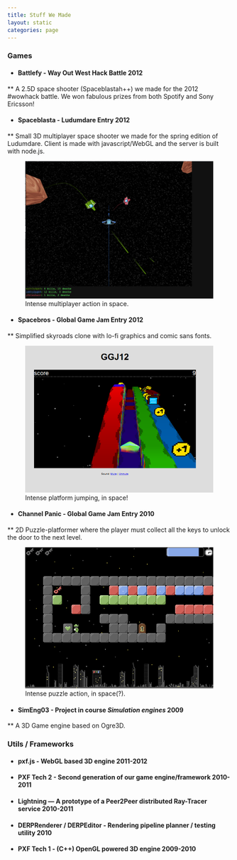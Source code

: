 ```yaml
---
title: Stuff We Made
layout: static
categories: page
---
```


### Games

* #### Battlefy - Way Out West Hack Battle 2012
** A 2.5D space shooter (Spaceblastah++) we made for the 2012 #wowhack battle. We won fabulous prizes from both Spotify and Sony Ericsson!

* #### Spaceblasta - Ludumdare Entry 2012
** Small 3D multiplayer space shooter we made for the spring edition of Ludumdare. Client is made with javascript/WebGL and the server is built with node.js. 

<figure>
<a href="/static/postdata/spaceblastah.png" title="spaceblastah.png"><img src="/static/postdata/spaceblastah.png" alt="/static/postdata/spaceblastah.png"></a>
<figcaption>Intense multiplayer action in space.</figcaption>
</figure>

* #### Spacebros - Global Game Jam Entry 2012 <span style="clear: both;"></span>
** Simplified skyroads clone with lo-fi graphics and comic sans fonts.

<figure>
<a href="/static/postdata/spacebros.png" title="spacebros.png"><img src="/static/postdata/spacebros.png" alt="/static/postdata/spacebros.png"></a>
<figcaption>Intense platform jumping, in space!</figcaption>
</figure>

* #### Channel Panic - Global Game Jam Entry 2010
** 2D Puzzle-platformer where the player must collect all the keys to unlock the door to the next level.

<figure>
<a href="/static/postdata/chp.png" title="chp.png"><img src="/static/postdata/chp.png" alt="/static/postdata/chp.png"></a>
<figcaption>Intense puzzle action, in space(?).</figcaption>
</figure>

* #### SimEng03 - Project in course *Simulation engines* 2009
** A 3D Game engine based on Ogre3D. 

### Utils / Frameworks

* #### pxf.js - WebGL based 3D engine 2011-2012
* #### PXF Tech 2 - Second generation of our game engine/framework 2010-2011
* #### Lightning — A prototype of a Peer2Peer distributed Ray-Tracer service 2010-2011
* #### DERPRenderer / DERPEditor - Rendering pipeline planner / testing utility 2010
* #### PXF Tech 1 - (C++) OpenGL powered 3D engine 2009-2010